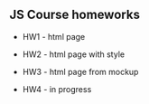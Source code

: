 JS Course homeworks
-------------

* HW1 - html page

* HW2 - html page with style

* HW3 - html page from mockup

* HW4 - in progress

